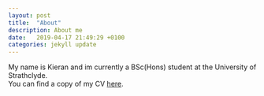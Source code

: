 ```yaml
---
layout: post
title:  "About"
description: About me
date:   2019-04-17 21:49:29 +0100
categories: jekyll update
---
```

My name is Kieran and im currently a BSc(Hons) student at the University of Strathclyde.  
You can find a copy of my CV <a href="\assets\images\CV.pdf">here</a>.
